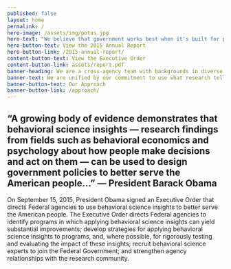 ```yaml
---
published: false
layout: home
permalink: /
hero-image: /assets/img/potus.jpg
hero-text: "We believe that government works best when it's built for people. "
hero-button-text: View the 2015 Annual Report
hero-button-link: /2015-annual-report/
content-button-text: View the Executive Order
content-button-link: assets/report.pdf
banner-heading: We are a cross-agency team with backgrounds in diverse fields including psychology, economics, policy,  law, medicine, statistics, and political science.
banner-text: We are unified by our commitment to use what research tells us about how people make decisions to better serve Americans and improve government efficiency.
banner-button-text: Our Approach
banner-button-link: /approach/
---
```

## “A growing body of evidence demonstrates that behavioral science insights — research findings from fields such as behavioral economics and psychology about how people make decisions and act on them — can be used to design government policies to better serve the American people...” — President Barack Obama

On September 15, 2015, President Obama signed an Executive Order that directs Federal agencies to use behavioral science insights to better serve the American people. The Executive Order directs Federal agencies to identify programs in which applying behavioral science insights can yield substantial improvements; develop strategies for applying behavioral science insights to programs, and, where possible, for rigorously testing and evaluating the impact of these insights; recruit behavioral science experts to join the Federal Government; and strengthen agency relationships with the research community.
